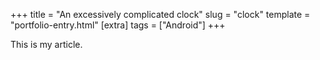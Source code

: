 +++
title = "An excessively complicated clock"
slug = "clock"
template = "portfolio-entry.html"
[extra]
tags = ["Android"]
+++

This is my article.
